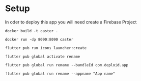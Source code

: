 # Setup

In oder to deploy this app you will need create a Firebase Project

`docker build -t caster .`

`docker run -dp 8090:8090 caster`

`flutter pub run icons_launcher:create`

`flutter pub global activate rename`

`flutter pub global run rename --bundleId com.deploid.app`

`flutter pub global run rename --appname "App name"`